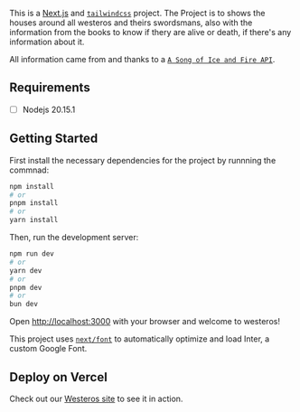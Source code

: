 This is a [Next.js](https://nextjs.org/)  and [`tailwindcss`](https://tailwindcss.com/) project. The Project is to shows the houses around all westeros and theirs swordsmans, also with the information from the books to know if thery are alive or death, if there's any information about it.

All information came from and thanks to a [`A Song of Ice and Fire API`](https://anapioficeandfire.com/).

## Requirements
- [ ] Nodejs 20.15.1

## Getting Started
First install the necessary dependencies for the project by runnning the commnad:
```bash
npm install
# or
pnpm install
# or
yarn install
```

Then, run the development server:

```bash
npm run dev
# or
yarn dev
# or
pnpm dev
# or
bun dev
```

Open [http://localhost:3000](http://localhost:3000) with your browser and welcome to westeros!

This project uses [`next/font`](https://nextjs.org/docs/basic-features/font-optimization) to automatically optimize and load Inter, a custom Google Font.

## Deploy on Vercel
Check out our [Westeros site](https://westeros-liart.vercel.app/) to see it in action.
